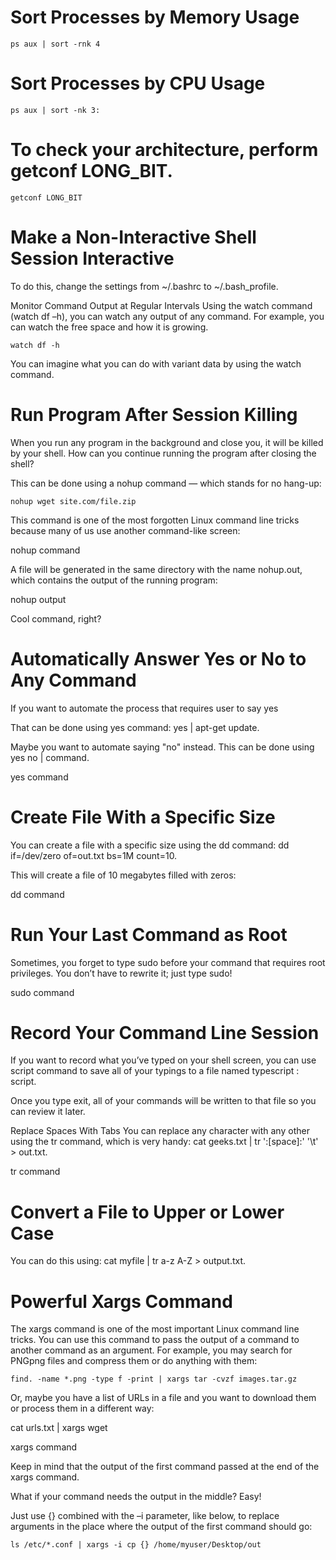 # Sort Processes by Memory Usage

```
ps aux | sort -rnk 4
```


# Sort Processes by CPU Usage

```
ps aux | sort -nk 3:
```

# To check your architecture, perform getconf LONG_BIT.

```
getconf LONG_BIT
```

# Make a Non-Interactive Shell Session Interactive
To do this, change the settings from ~/.bashrc to ~/.bash_profile.

Monitor Command Output at Regular Intervals
Using the watch command (watch df –h), you can watch any output of any command. For example, you can watch the free space and how it is growing.

```
watch df -h
```

You can imagine what you can do with variant data by using the watch command.

# Run Program After Session Killing
When you run any program in the background and close you, it will be killed by your shell. How can you continue running the program after closing the shell?

This can be done using a nohup command — which stands for no hang-up:

```
nohup wget site.com/file.zip
```

This command is one of the most forgotten Linux command line tricks because many of us use another command-like screen:

nohup command

A file will be generated in the same directory with the name nohup.out, which contains the output of the running program:

nohup output

Cool command, right?

# Automatically Answer Yes or No to Any Command
If you want to automate the process that requires user to say yes

That can be done using yes command: yes | apt-get update.

Maybe you want to automate saying "no" instead. This can be done using yes no | command.

yes command

# Create File With a Specific Size
You can create a file with a specific size using the dd command: dd if=/dev/zero of=out.txt bs=1M count=10.

This will create a file of 10 megabytes filled with zeros:

dd command

# Run Your Last Command as Root
Sometimes, you forget to type sudo before your command that requires root privileges. You don’t have to rewrite it; just type sudo!

sudo command

# Record Your Command Line Session
If you want to record what you’ve typed on your shell screen, you can use script command to save all of your typings to a file named typescript : script.

Once you type exit, all of your commands will be written to that file so you can review it later.

Replace Spaces With Tabs
You can replace any character with any other using the tr command, which is very handy: cat geeks.txt | tr ':[space]:' '\t' > out.txt.

tr command

# Convert a File to Upper or Lower Case
You can do this using: cat myfile | tr a-z A-Z > output.txt.

# Powerful Xargs Command
The xargs command is one of the most important Linux command line tricks. You can use this command to pass the output of a command to another command as an argument. For example, you may search for PNGpng files and compress them or do anything with them:

```
find. -name *.png -type f -print | xargs tar -cvzf images.tar.gz
```
Or, maybe you have a list of URLs in a file and you want to download them or process them in a different way:

cat urls.txt | xargs wget

xargs command

Keep in mind that the output of the first command passed at the end of the xargs command.

What if your command needs the output in the middle? Easy!

Just use {} combined with the –i parameter, like below, to replace arguments in the place where the output of the first command should go:

```
ls /etc/*.conf | xargs -i cp {} /home/myuser/Desktop/out
```
